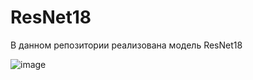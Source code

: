 # ResNet18
В данном репозитории реализована модель ResNet18

![image](https://github.com/Vasilevykh-M/ResNet18/assets/90954647/0495c6e7-fb78-4219-88ab-369a3a4cd8fe)
